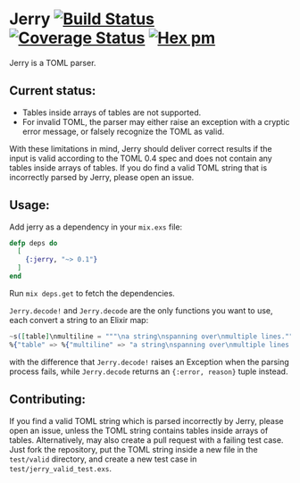 Jerry
[![Build Status](https://secure.travis-ci.org/nroi/jerry.png?branch=master "Build Status")](http://travis-ci.org/nroi/jerry)
[![Coverage Status](https://coveralls.io/repos/github/nroi/jerry/badge.svg?branch=master)](https://coveralls.io/github/nroi/jerry?branch=master)
[![Hex pm](https://img.shields.io/hexpm/v/jerry.svg?style=flat)](https://hex.pm/packages/jerry)
============

Jerry is a TOML parser.

## Current status:

* Tables inside arrays of tables are not supported.
* For invalid TOML, the parser may either raise an exception with a cryptic error message, or falsely recognize the TOML as valid.

With these limitations in mind, Jerry should deliver correct results if the
input is valid according to the TOML 0.4 spec and does not contain any tables inside arrays of tables.
If you do find a valid TOML string that is incorrectly parsed by Jerry, please open an issue.

## Usage:

Add jerry as a dependency in your `mix.exs` file:
```Elixir
defp deps do
  [
    {:jerry, "~> 0.1"}
  ]
end
```

Run `mix deps.get` to fetch the dependencies.

`Jerry.decode!` and `Jerry.decode` are the only functions you want to use, each convert a string to an Elixir map:
```Elixir
~s([table]\nmultiline = """\na string\nspanning over\nmultiple lines.""") |> Jerry.decode!
%{"table" => %{"multiline" => "a string\nspanning over\nmultiple lines."}}
```
with the difference that `Jerry.decode!` raises an Exception when the parsing process fails, while
`Jerry.decode` returns an `{:error, reason}` tuple instead.


## Contributing:
If you find a valid TOML string which is parsed incorrectly by Jerry, please
open an issue, unless the TOML string contains tables inside arrays of tables.
Alternatively, may also create a pull request with a failing test case. Just fork the repository, put the TOML string inside a new file in the `test/valid` directory, and create a new test case in `test/jerry_valid_test.exs`.
